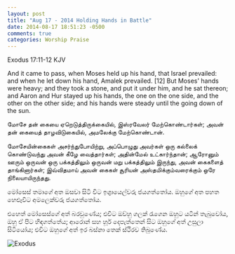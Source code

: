 ```yaml
---
layout: post
title: "Aug 17 - 2014 Holding Hands in Battle"
date: 2014-08-17 18:51:23 -0500
comments: true
categories: Worship Praise
---
```


Exodus 17:11-12 KJV

And it came to pass, when Moses held up his hand, that Israel prevailed: and when he let down his hand, Amalek prevailed. [12] But Moses' hands were heavy; and they took a stone, and put it under him, and he sat thereon; and Aaron and Hur stayed up his hands, the one on the one side, and the other on the other side; and his hands were steady until the going down of the sun.

மோசே தன் கையை ஏறெடுத்திருக்கையில், இஸ்ரவேலர் மேற்கொண்டார்கள்; அவன் தன் கையைத் தாழவிடுகையில், அமலேக்கு மேற்கொண்டான்.

மோசேயின்கைகள் அசர்ந்துபோயிற்று, அப்பொழுது அவர்கள் ஒரு கல்லைக் கொண்டுவந்து அவன் கீழே வைத்தார்கள்; அதின்மேல் உட்கார்ந்தான்; ஆரோனும் ஊரும் ஒருவன் ஒரு பக்கத்திலும் ஒருவன் மறு பக்கத்திலும் இருந்து, அவன் கைகளைத் தாங்கினார்கள்; இவ்விதமாய் அவன் கைகள் சூரியன் அஸ்தமிக்கும்வரைக்கும் ஒரே நிலையாயிருந்தது.



මෝසෙස් තමාගේ අත ඔසවා සිටි විට ඉශ‍්‍රායෙල්වරු ජයගත්තෝය. ඔහුගේ අත පහත හෙළූවිට අමලෙක්වරු ජයගත්තෝය.

එහෙත් මෝසෙස්ගේ අත් බරවුණේය; එවිට ඔව්හු ගලක් රැගෙන ඔහුට යටින් තැබුවෝය, ඔහු ඒ පිට හිඳගත්තේය; ආරොන් සහ හූර් දෙපැත්තෙන් සිට ඔහුගේ අත් උසුලා සිටියෝය; එවිට ඔහුගේ අත් ඉර බස්නා තෙක් ස්ථිරව තිබුණේය.

![Exodus](http://www.aaronhouse.org/wp-content/uploads/2009/11/hur.jpg "Exodus")